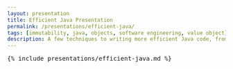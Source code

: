 ```yaml
---
layout: presentation
title: Efficient Java Presentation
permalink: /presentations/efficient-java/
tags: [immutability, java, objects, software engineering, value object]
description: A few techniques to writing more efficient Java code, from immutability, to value objects, to the builder pattern
---
```


<pre>{% include presentations/efficient-java.md %}</pre>
